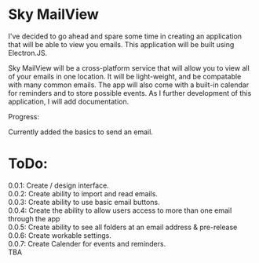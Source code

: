 # Sky MailView


I've decided to go ahead and spare some time in creating an application that will be able to view you emails. This application will be built using Electron.JS.

Sky MailView will be a cross-platform service that will allow you to view all of your emails in one location. It will be light-weight, and be compatable with many common emails. The app will also come with a built-in calendar for reminders and to store possible events. As I further development of this application, I will add documentation. 

Progress: 

Currently added the basics to send an email. 


# ToDo:

0.0.1:  Create / design interface. <br>
0.0.2: Create ability to import and read emails.<br>
0.0.3: Create ability to use basic email buttons. <br>
0.0.4: Create the ability to allow users access to more than one email through the app<br>
0.0.5: Create ability to see all folders at an email address & pre-release<br>
0.0.6: Create workable settings.<br>
0.0.7: Create Calender for events and reminders.  <br> 
TBA

